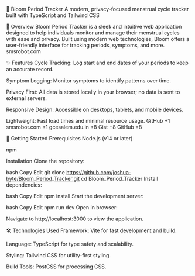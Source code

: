 🌸 Bloom Period Tracker
A modern, privacy-focused menstrual cycle tracker built with TypeScript and Tailwind CSS

🌼 Overview
Bloom Period Tracker is a sleek and intuitive web application designed to help individuals monitor and manage their menstrual cycles with ease and privacy. Built using modern web technologies, Bloom offers a user-friendly interface for tracking periods, symptoms, and more.
smsrobot.com

✨ Features
Cycle Tracking: Log start and end dates of your periods to keep an accurate record.

Symptom Logging: Monitor symptoms to identify patterns over time.

Privacy First: All data is stored locally in your browser; no data is sent to external servers.

Responsive Design: Accessible on desktops, tablets, and mobile devices.

Lightweight: Fast load times and minimal resource usage.
GitHub
+1
smsrobot.com
+1
gcesalem.edu.in
+8
Gist
+8
GitHub
+8

🚀 Getting Started
Prerequisites
Node.js (v14 or later)

npm

Installation
Clone the repository:

bash
Copy
Edit
git clone https://github.com/joshua-byte/Bloom_Period_Tracker.git
cd Bloom_Period_Tracker
Install dependencies:

bash
Copy
Edit
npm install
Start the development server:

bash
Copy
Edit
npm run dev
Open in browser:

Navigate to http://localhost:3000 to view the application.

🛠️ Technologies Used
Framework: Vite for fast development and build.

Language: TypeScript for type safety and scalability.

Styling: Tailwind CSS for utility-first styling.

Build Tools: PostCSS for processing CSS.
